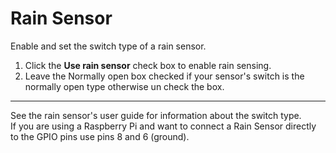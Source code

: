 # Rain Sensor

Enable and set the switch type of a rain sensor.

1.  Click the **Use rain sensor** check box to enable rain sensing.
2.  Leave the Normally open box checked if your sensor's switch is the normally open type otherwise un check the box.
_ _ _
See the rain sensor's user guide for information about the switch type.  
If you are using a Raspberry Pi and want to connect a Rain Sensor directly to the GPIO pins use pins 8 and 6 \(ground\).

